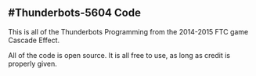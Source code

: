 #Thunderbots-5604 Code
----------------------------------------------------
This is all of the Thunderbots Programming from the 2014-2015 FTC game Cascade Effect.

All of the code is open source. It is all free to use, as long as credit is properly given.